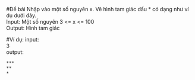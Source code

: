 #Đề bài
Nhập vào một số nguyên x. Vẽ hình tam giác dấu * có dạng như ví dụ dưới đây.\
Input: Một số nguyên 3 <= x <= 100\
Output: Hình tam giác

#Ví dụ:
input:\
3\
output:
```
***
**
*
```
